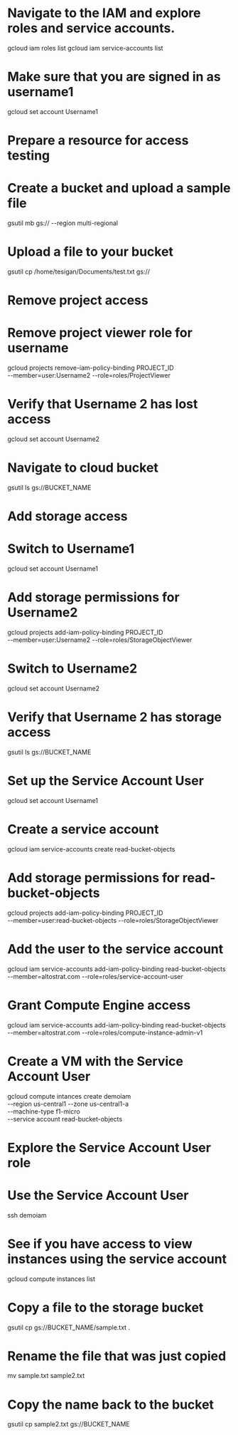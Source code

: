 # Navigate to the IAM and explore roles and service accounts.
gcloud iam roles list
gcloud iam service-accounts list
# Make sure that you are signed in as username1
gcloud set account Username1


# Prepare a resource for access testing
# Create a bucket and upload a sample file
gsutil mb gs://    --region multi-regional
# Upload a file to your bucket
gsutil cp /home/tesigan/Documents/test.txt gs://

#  Remove project access
# Remove project viewer role for username 
gcloud projects remove-iam-policy-binding PROJECT_ID \
--member=user:Username2 --role=roles/ProjectViewer
# Verify that Username 2 has lost access
gcloud set account Username2 
# Navigate to cloud bucket
gsutil ls gs://BUCKET_NAME

# Add storage access
# Switch to Username1
gcloud set account Username1
# Add storage permissions for Username2 
gcloud projects add-iam-policy-binding PROJECT_ID \
--member=user:Username2 --role=roles/StorageObjectViewer
# Switch to Username2
gcloud set account Username2
# Verify that Username 2 has storage access
gsutil ls gs://BUCKET_NAME


# Set up the Service Account User
gcloud set account Username1
# Create a service account
gcloud iam service-accounts create read-bucket-objects
# Add storage permissions for read-bucket-objects
gcloud projects add-iam-policy-binding PROJECT_ID \
--member=user:read-bucket-objects --role=roles/StorageObjectViewer
# Add the user to the service account
gcloud iam service-accounts add-iam-policy-binding read-bucket-objects \
--member=altostrat.com --role=roles/service-account-user
# Grant Compute Engine access
gcloud iam service-accounts add-iam-policy-binding read-bucket-objects \
--member=altostrat.com --role=roles/compute-instance-admin-v1
# Create a VM with the Service Account User
gcloud compute intances create demoiam \
--region us-central1 --zone us-central1-a \
--machine-type f1-micro \
--service account read-bucket-objects

# Explore the Service Account User role
# Use the Service Account User
ssh demoiam
# See if you have access to view instances using the service account
gcloud compute instances list
# Copy a file to the storage bucket 
gsutil cp gs://BUCKET_NAME/sample.txt .
# Rename the file that was just copied
mv sample.txt sample2.txt
# Copy the name back to the bucket
gsutil cp sample2.txt gs://BUCKET_NAME




